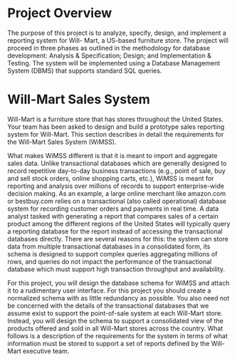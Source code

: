 # Project Overview
The purpose of this project is to analyze, specify, design, and implement a reporting system for Will- Mart, a US-based furniture store. The project will proceed in three phases as outlined in the methodology for database development: Analysis & Specification; Design; and Implementation & Testing. The system will be implemented using a Database Management System (DBMS) that supports standard SQL queries.
# Will-Mart Sales System
Will-Mart is a furniture store that has stores throughout the United States. Your team has been asked to design and build a prototype sales reporting system for Will-Mart. This section describes in detail the requirements for the Will-Mart Sales System (WiMSS).

What makes WiMSS different is that it is meant to import and aggregate sales data. Unlike transactional databases which are generally designed to record repetitive day-to-day business transactions (e.g., point of sale, buy and sell stock orders, online shopping carts, etc.), WiMSS is meant for reporting and analysis over millions of records to support enterprise-wide decision making. As an example, a large online merchant like amazon.com or bestbuy.com relies on a transactional (also called operational) database system for recording customer orders and payments in real time. A data analyst tasked with generating a report that compares sales of a certain product among the different regions of the United States will typically query a reporting database for the report instead of accessing the transactional databases directly. There are several reasons for this: the system can store data from multiple transactional databases in a consolidated form, its schema is designed to support complex queries aggregating millions of rows, and queries do not impact the performance of the transactional database which must support high transaction throughput and availability.

For this project, you will design the database schema for WiMSS and attach it to a rudimentary user interface. For this project you should create a normalized schema with as little redundancy as possible. You also need not be concerned with the details of the transactional databases that we assume exist to support the point-of-sale system at each Will-Mart store. Instead, you will design the schema to support a consolidated view of the products offered and sold in all Will-Mart stores across the country. What follows is a description of the requirements for the system in terms of what information must be stored to support a set of reports defined by the Will-Mart executive team.
